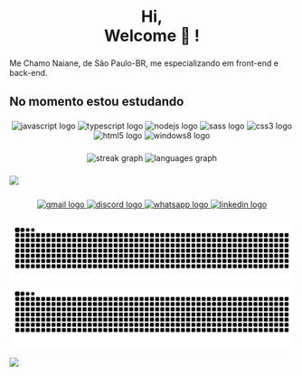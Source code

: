 <!--
**NaianeGarrido/NaianeGarrido** is a ✨ _special_ ✨ repository because its `README.md` (this file) appears on your GitHub profile.

Here are some ideas to get you started:

- 🔭 I’m currently working on ...
- 🌱 I’m currently learning ...
- 👯 I’m looking to collaborate on ...
- 🤔 I’m looking for help with ...
- 💬 Ask me about ...
- 📫 How to reach me: ...
- 😄 Pronouns: ...
- ⚡ Fun fact: ...
-->

<h1 align="center">Hi,<br>Welcome 👋 !</h1>

###

<p align="left">Me Chamo Naiane, de São Paulo-BR, me especializando em front-end e back-end. <br>

## No momento estou estudando</p>

###

<div align="center">

  <img src="https://cdn.jsdelivr.net/gh/devicons/devicon/icons/javascript/javascript-original.svg" width="57" height="37" alt="javascript logo" />
  
  <img src="https://cdn.jsdelivr.net/gh/devicons/devicon/icons/typescript/typescript-original.svg" width="57" height="37" alt="typescript logo"  />
  
  <img src="https://cdn.jsdelivr.net/gh/devicons/devicon/icons/nodejs/nodejs-original.svg" width="57" height="37" alt="nodejs logo"  />
  
  <img src="https://cdn.jsdelivr.net/gh/devicons/devicon/icons/sass/sass-original.svg" width="57" height="37" alt="sass logo"  />
  
  <img src="https://cdn.jsdelivr.net/gh/devicons/devicon/icons/css3/css3-original.svg" width="57" height="37" alt="css3 logo"  />
  
  <img src="https://cdn.jsdelivr.net/gh/devicons/devicon/icons/html5/html5-original.svg" width="57" height="37" alt="html5 logo"  />
  
  <img src="https://cdn.jsdelivr.net/gh/devicons/devicon/icons/windows8/windows8-original.svg" width="57" height="37" alt="windows8 logo"/>
</div>

###

<div align="center">
  <img src="https://streak-stats.demolab.com?user=naianeGarrido&locale=en&mode=daily&theme=dracula&hide_border=false&border_radius=5" height="150" alt="streak graph"  />
  <img src="https://github-readme-stats.vercel.app/api/top-langs?username=naianeGarrido&locale=en&hide_title=false&layout=compact&card_width=320&langs_count=12&theme=dracula&hide_border=false" height="173" alt="languages graph"  />
</div>

###

<img align="both" height="212" src="https://64.media.tumblr.com/e267cc94324c325919a7e17d78862e85/tumblr_n683qgNdJw1s8fkyqo1_400.gif"  />

###


<div align="center">
  <a href="mailto:garrido.naiane@gmail.com" target="_blank">
    <img src="https://raw.githubusercontent.com/maurodesouza/profile-readme-generator/master/src/assets/icons/social/gmail/default.svg" width="70" height="38" alt="gmail logo"  />
  </a>
  <a href="https://discord.gg/CcBkwd4v" target="_blank">
    <img src="https://raw.githubusercontent.com/maurodesouza/profile-readme-generator/master/src/assets/icons/social/discord/default.svg" width="70" height="38" alt="discord logo"  />
  </a>
  <a href="https://wa.me/5511933033056" target="_blank">
    <img src="https://raw.githubusercontent.com/maurodesouza/profile-readme-generator/master/src/assets/icons/social/whatsapp/default.svg" width="70" height="38" alt="whatsapp logo"  />
  </a>
  <a href="https://www.linkedin.com/in/naianegarrido?utm_source=share&utm_campaign=share_via&utm_content=profile&utm_medium=android_app" target="_blank">
    <img src="https://raw.githubusercontent.com/maurodesouza/profile-readme-generator/master/src/assets/icons/social/linkedin/default.svg" width="70" height="38" alt="linkedin logo"  />
  </a>
</div>

###

![github contribution grid snake animation](https://raw.githubusercontent.com/shahradelahi/shahradelahi/output/github-contribution-grid-snake-dark.svg#gh-dark-mode-only)
![github contribution grid snake animation](https://raw.githubusercontent.com/shahradelahi/shahradelahi/output/github-contribution-grid-snake.svg#gh-light-mode-only)

![](https://komarev.com/ghpvc/?username=naianegarrido)